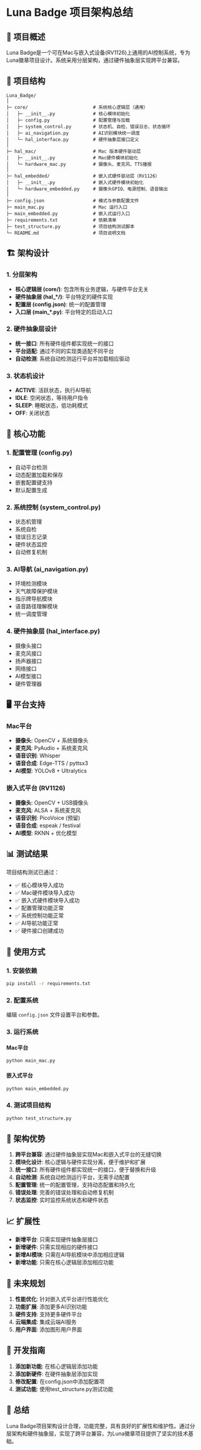 # Luna Badge 项目架构总结

## 🎯 项目概述

Luna Badge是一个可在Mac与嵌入式设备(RV1126)上通用的AI控制系统，专为Luna徽章项目设计。系统采用分层架构，通过硬件抽象层实现跨平台兼容。

## 📁 项目结构

```
Luna_Badge/
│
├─ core/                        # 系统核心逻辑层（通用）
│   ├─ __init__.py              # 核心模块初始化
│   ├─ config.py                # 配置管理与加载
│   ├─ system_control.py        # 状态机、自检、错误日志、状态循环
│   ├─ ai_navigation.py         # AI识别模块统一调度
│   └─ hal_interface.py         # 硬件抽象层接口定义
│
├─ hal_mac/                     # Mac 版本硬件驱动层
│   ├─ __init__.py              # Mac硬件模块初始化
│   └─ hardware_mac.py          # 摄像头、麦克风、TTS播报
│
├─ hal_embedded/                # 嵌入式硬件驱动层（RV1126）
│   ├─ __init__.py              # 嵌入式硬件模块初始化
│   └─ hardware_embedded.py     # 摄像头GPIO、电源控制、语音输出
│
├─ config.json                  # 模式与参数配置文件
├─ main_mac.py                  # Mac 运行入口
├─ main_embedded.py             # 嵌入式运行入口
├─ requirements.txt             # 依赖清单
├─ test_structure.py            # 项目结构测试脚本
└─ README.md                    # 项目说明文档
```

## 🏗️ 架构设计

### 1. 分层架构

- **核心逻辑层 (core/)**: 包含所有业务逻辑，与硬件平台无关
- **硬件抽象层 (hal_*/)**: 平台特定的硬件实现
- **配置层 (config.json)**: 统一的配置管理
- **入口层 (main_*.py)**: 平台特定的启动入口

### 2. 硬件抽象层设计

- **统一接口**: 所有硬件组件都实现统一的接口
- **平台适配**: 通过不同的实现类适配不同平台
- **自动检测**: 系统自动检测运行平台并加载相应驱动

### 3. 状态机设计

- **ACTIVE**: 活跃状态，执行AI导航
- **IDLE**: 空闲状态，等待用户指令
- **SLEEP**: 睡眠状态，低功耗模式
- **OFF**: 关闭状态

## 🔧 核心功能

### 1. 配置管理 (config.py)
- 自动平台检测
- 动态配置加载和保存
- 嵌套配置键支持
- 默认配置生成

### 2. 系统控制 (system_control.py)
- 状态机管理
- 系统自检
- 错误日志记录
- 硬件状态监控
- 自动修复机制

### 3. AI导航 (ai_navigation.py)
- 环境检测模块
- 天气故障保护模块
- 指示牌导航模块
- 语音路径理解模块
- 统一调度管理

### 4. 硬件抽象层 (hal_interface.py)
- 摄像头接口
- 麦克风接口
- 扬声器接口
- 网络接口
- AI模型接口
- 硬件管理器

## 🖥️ 平台支持

### Mac平台
- **摄像头**: OpenCV + 系统摄像头
- **麦克风**: PyAudio + 系统麦克风
- **语音识别**: Whisper
- **语音合成**: Edge-TTS / pyttsx3
- **AI模型**: YOLOv8 + Ultralytics

### 嵌入式平台 (RV1126)
- **摄像头**: OpenCV + USB摄像头
- **麦克风**: ALSA + 系统麦克风
- **语音识别**: PicoVoice (预留)
- **语音合成**: espeak / festival
- **AI模型**: RKNN + 优化模型

## 📊 测试结果

项目结构测试已通过：
- ✅ 核心模块导入成功
- ✅ Mac硬件模块导入成功
- ✅ 嵌入式硬件模块导入成功
- ✅ 配置管理功能正常
- ✅ 系统控制功能正常
- ✅ AI导航功能正常
- ✅ 硬件接口创建成功

## 🚀 使用方式

### 1. 安装依赖
```bash
pip install -r requirements.txt
```

### 2. 配置系统
编辑 `config.json` 文件设置平台和参数。

### 3. 运行系统

#### Mac平台
```bash
python main_mac.py
```

#### 嵌入式平台
```bash
python main_embedded.py
```

### 4. 测试项目结构
```bash
python test_structure.py
```

## 🎯 架构优势

1. **跨平台兼容**: 通过硬件抽象层实现Mac和嵌入式平台的无缝切换
2. **模块化设计**: 核心逻辑与硬件实现分离，便于维护和扩展
3. **统一接口**: 所有硬件组件都实现统一的接口，便于替换和升级
4. **自动检测**: 系统自动检测运行平台，无需手动配置
5. **配置管理**: 统一的配置管理，支持动态配置和持久化
6. **错误处理**: 完善的错误处理和自动修复机制
7. **状态监控**: 实时监控系统状态和硬件状态

## 📈 扩展性

- **新增平台**: 只需实现硬件抽象层接口
- **新增硬件**: 只需实现相应的硬件接口
- **新增AI模块**: 只需在AI导航模块中添加相应逻辑
- **新增功能**: 只需在核心逻辑层添加相应功能

## 🔮 未来规划

1. **性能优化**: 针对嵌入式平台进行性能优化
2. **功能扩展**: 添加更多AI识别功能
3. **硬件支持**: 支持更多硬件平台
4. **云端集成**: 集成云端AI服务
5. **用户界面**: 添加图形用户界面

## 📝 开发指南

1. **添加新功能**: 在核心逻辑层添加功能
2. **添加新硬件**: 在硬件抽象层添加实现
3. **修改配置**: 在config.json中添加配置项
4. **测试功能**: 使用test_structure.py测试功能

## 🎉 总结

Luna Badge项目架构设计合理，功能完整，具有良好的扩展性和维护性。通过分层架构和硬件抽象层，实现了跨平台兼容，为Luna徽章项目提供了坚实的技术基础。
